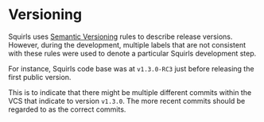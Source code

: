 # Versioning

Squirls uses [Semantic Versioning](https://semver.org/) rules to describe release versions. However, during the
development, multiple labels that are not consistent with these rules were used to denote a particular Squirls
development step.

For instance, Squirls code base was at `v1.3.0-RC3` just before releasing the first public version.

This is to indicate that there might be multiple different commits within the VCS that indicate to version `v1.3.0`. The
more recent commits should be regarded to as the correct commits. 
